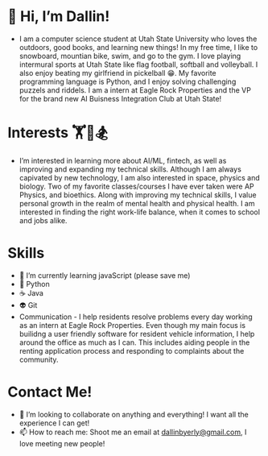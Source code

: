# 👋 Hi, I’m Dallin!
- I am a computer science student at Utah State University who loves the outdoors, good books, and learning new things! In my free time,
  I like to snowboard, mountian bike, swim, and go to the gym. I love playing intermural sports at Utah State like flag football, softball
  and volleyball. I also enjoy beating my girlfriend in pickelball 😁. My favorite programming language is Python, and I enjoy solving challenging
  puzzels and riddels. I am a intern at Eagle Rock Properties and the VP for the brand new AI Buisness Integration Club at Utah State!

# Interests 🏋️🏈🏂
- I’m interested in learning more about AI/ML, fintech, as well as improving and expanding my technical skills. Although I am always capivated
  by new technology, I am also interested in space, physics and biology. Two of my favorite classes/courses I have ever taken were AP Physics, and
  bioethics. Along with improving my technical skills, I value personal growth in the realm of mental health and physical health. I am interested
  in finding the right work-life balance, when it comes to school and jobs alike.

# Skills 
- 🌱 I’m currently learning javaScript (please save me)
- 🐍 Python
- ☕️ Java
- 👽 Git
- Communication - I help residents resolve problems every day working as an intern at Eagle Rock Properties. Even though my main focus is builidng
  a user friendly software for resident vehicle information, I help around the office as much as I can. This includes aiding people in the  renting
  application process and responding to complaints about the community.

# Contact Me!
- 💞️ I’m looking to collaborate on anything and everything! I want all the experience I can get! 
- 📫 How to reach me: Shoot me an email at dallinbyerly@gmail.com, I love meeting new people!

<!---
byerlyd21/byerlyd21 is a ✨ special ✨ repository because its `README.md` (this file) appears on your GitHub profile.
You can click the Preview link to take a look at your changes.
--->

